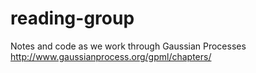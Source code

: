 # reading-group
Notes and code as we work through Gaussian Processes http://www.gaussianprocess.org/gpml/chapters/
